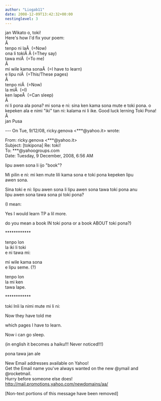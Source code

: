 ```yaml
---
author: "Liogab11"
date: 2008-12-09T13:42:32+00:00
nestinglevel: 3
---
```

jan Wikato o, toki!  
Here's how I'd fix your poem:  
Â   
tenpo ni laÂ  (=Now)  
ona li tokiÂ Â (=They say)  
tawa miÂ  (=To me)  
Â   
mi wile kama sonaÂ  (=I have to learn)  
e lipu niÂ  (=This/These pages)  
Â   
tenpo niÂ  (=Now)  
la miÂ  (=I)  
ken lapeÂ  (=Can sleep)  
Â   
ni li pona ala pona? mi sona e ni: sina ken kama sona mute e toki pona. o kepeken ala e nimi "iki" tan ni: kalama ni li ike. Good luck lerning Toki Pona!  
Â   
jan Pusa  
  
\--- On Tue, 9/12/08, ricky.genova <\*\*\*@yahoo.it> wrote:  
  
From: ricky.genova <\*\*\*@yahoo.it>  
Subject: \[tokipona\] Re: toki!  
To: \*\*\*@yahoogroups.com  
Date: Tuesday, 9 December, 2008, 6:56 AM  
  
  
  
  
  
  
lipu awen sona li ijo "book"?  
  
Mi pilin e ni: mi ken mute lili kama sona e toki pona kepeken lipu  
awen sona.  
  
Sina toki e ni: lipu awen sona li lipu awen sona tawa toki pona anu  
lipu awen sona tawa sona pi toki pona?  
  
(I mean:  
  
Yes I would learn TP a lil more.  
  
do you mean a book IN toki pona or a book ABOUT toki pona?)  
  
\*\*\*\*\*\*\*\*\*\*\*\*  
  
tenpo lon  
la iki li toki  
e ni tawa mi:  
  
mi wile kama sona  
e lipu seme. (?)  
  
tenpo lon  
la mi ken  
tawa lape.  
  
\*\*\*\*\*\*\*\*\*\*\*\*  
  
toki Inli la nimi mute mi li ni:  
  
Now they have told me  
  
which pages I have to learn.  
  
Now i can go sleep.  
  
(in english it becomes a haiku!!! Never noticed!!!)  
  
pona tawa jan ale  
  
  
  
  
  
  
  
  
  
  
  
  
  
  
  
  
New Email addresses available on Yahoo!  
Get the Email name you&#39;ve always wanted on the new @ymail and @rocketmail.  
Hurry before someone else does!  
http://mail.promotions.yahoo.com/newdomains/aa/  
  
\[Non-text portions of this message have been removed\]